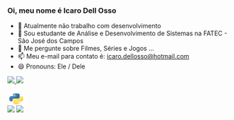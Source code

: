 ### Oi, meu nome é Icaro Dell Osso

- 🔭 Atualmente não trabalho com desenvolvimento
- 🌱 Sou estudante de Análise e Desenvolvimento de Sistemas na FATEC - São José dos Campos
- 💬 Me pergunte sobre Filmes, Séries e Jogos ...
- 📫 Meu e-mail para contato é: icaro.dellosso@hotmail.com
- 😄 Pronouns: Ele / Dele

<div>
  <a href="https://github.com/Mikkenz">
  <img height="140em" src="https://github-readme-stats.vercel.app/api?username=Mikkenz&show_icons=true&theme=darcula&include_all_commits=true&count_private=true"/>
  <img height="160em" src="https://github-readme-stats.vercel.app/api/top-langs/?username=Mikkenz&layout=compact&langs_count=7&theme=darcula"/>
</div>
  <div style="display: inline_block"><br>
  <img align="center" alt="Rafa-Python" height="30" width="40" src="https://raw.githubusercontent.com/devicons/devicon/master/icons/python/python-original.svg">
</div>

 <div>
  <a href="https://www.instagram.com/_mikken/" target="_blank"><img src="https://img.shields.io/badge/-Instagram-%23E4405F?style=for-the-badge&logo=instagram&logoColor=white" target="_blank"></a>
  <a href = "mailto:icaro.dellosso@hotmail.com"><img src="https://img.shields.io/badge/Microsoft_Outlook-0078D4?style=for-the-badge&logo=microsoft-outlook&logoColor=white" target="_blank"></a>
 </div>
